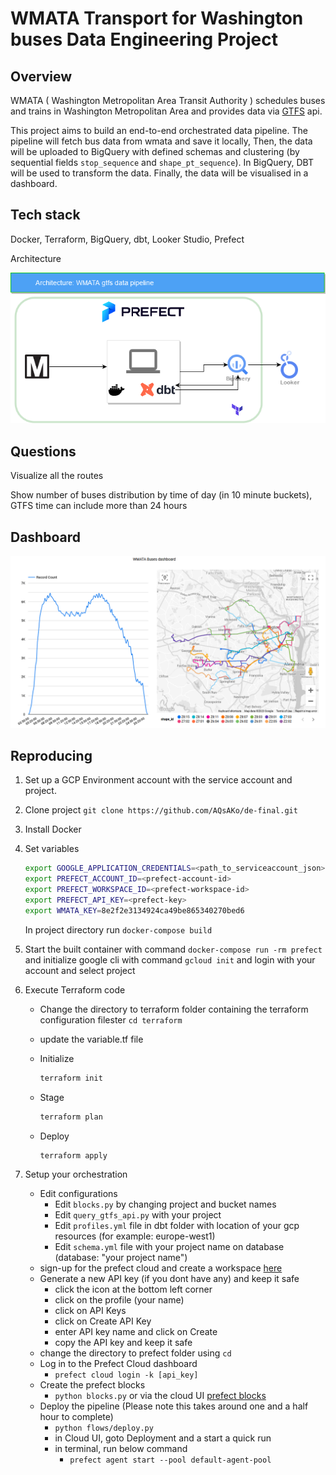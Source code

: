# WMATA Transport for Washington buses Data Engineering Project
 
## Overview
WMATA ( Washington Metropolitan Area Transit Authority ) schedules buses and trains in Washington Metropolitan Area and provides
data via [GTFS](https://gtfs.org/) api. 

This project aims to build an end-to-end orchestrated data pipeline. The pipeline will fetch bus data from wmata and save it locally, Then, the data will be uploaded to BigQuery with defined schemas and clustering (by sequential fields `stop_sequence` and `shape_pt_sequence`). In BigQuery, DBT will be used to transform the data. Finally, the data will be visualised in a dashboard.

## Tech stack
Docker, Terraform, BigQuery, dbt, Looker Studio, Prefect

Architecture

<img src="assets/architecture.drawio.png" width="800">

## Questions
Visualize all the routes

Show number of buses distribution by time of day (in 10 minute buckets), GTFS time can include more than 24 hours

## Dashboard
<p align="center">
<img src="assets/dashboard.png" width="800">
</p>

## Reproducing

1. Set up a GCP Environment account with the service account and project. 
2. Clone project ```git clone https://github.com/AQsAKo/de-final.git```
3. Install Docker
4. Set variables 
    ```bash
    export GOOGLE_APPLICATION_CREDENTIALS=<path_to_serviceaccount_json>
    export PREFECT_ACCOUNT_ID=<prefect-account-id>
    export PREFECT_WORKSPACE_ID=<prefect-workspace-id>
    export PREFECT_API_KEY=<prefect-key>
    export WMATA_KEY=8e2f2e3134924ca49be865340270bed6
    ```
    In project directory run `docker-compose build`
5. Start the built container with command `docker-compose run -rm prefect` 
    and initialize google cli with command `gcloud init` and login with your account and select project
6. Execute Terraform code
    - Change the directory to terraform folder containing the terraform configuration filester
      `cd terraform`
    
    - update the variable.tf file
    	   
    - Initialize 
      ```bash
      terraform init
      ```
    - Stage
      ```bash
      terraform plan
      ```
    - Deploy
      ```bash
      terraform apply
      ```
   
7. Setup your orchestration
	- Edit configurations
		- Edit `blocks.py` by changing project and bucket names
		- Edit `query_gtfs_api.py` with your project 
		- Edit `profiles.yml` file in dbt folder with location of your gcp resources (for example: europe-west1)
		- Edit `schema.yml` file with your project name on database (database: "your project name")
	- sign-up for the prefect cloud and create a workspace [here](https://app.prefect.cloud/auth/login)
	-  Generate a new API key (if you dont have any) and keep it safe 
		- click the icon at the bottom left corner
		- click on the profile (your name)
		- click on API Keys
		- click on Create API Key
		- enter API key name and click on Create
		- copy the API key and keep it safe
	- change the directory to prefect folder using `cd`
	- Log in to the Prefect Cloud dashboard		
		- `prefect cloud login -k [api_key]`
	- Create the prefect blocks
		- `python blocks.py` or  via the cloud UI [prefect blocks](https://docs.prefect.io/concepts/blocks/)
	- Deploy the pipeline (Please note this takes around one and a half hour to complete)
		- `python flows/deploy.py`
		- in Cloud UI, goto Deployment and a start a quick run
		- in terminal, run below command
			- `prefect agent start --pool default-agent-pool`
